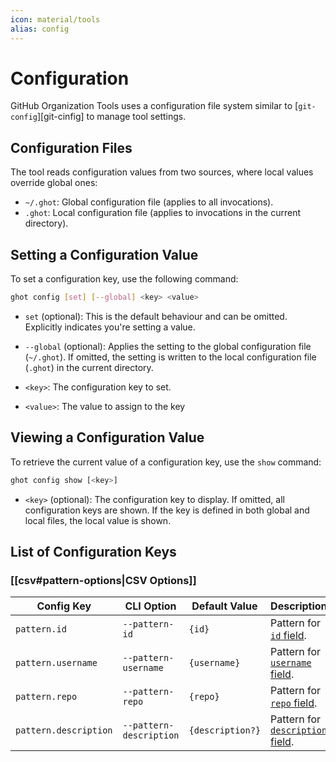 ```yaml
---
icon: material/tools
alias: config
---
```


# Configuration

GitHub Organization Tools uses a configuration file system similar to [`git-config`][git-cinfig] to manage tool settings.

[git-config]: https://git-scm.com/docs/git-config

## Configuration Files

The tool reads configuration values from two sources, where local values override global ones:

- `~/.ghot`: Global configuration file (applies to all invocations).
- `.ghot`: Local configuration file (applies to invocations in the current directory).


## Setting a Configuration Value

To set a configuration key, use the following command:

```bash
ghot config [set] [--global] <key> <value>
```

- `set` (optional): This is the default behaviour and can be omitted. Explicitly indicates you're setting a value.

- `--global` (optional): Applies the setting to the global configuration file (`~/.ghot`). If omitted, the setting is written to the local configuration file (`.ghot`) in the current directory.

- `<key>`: The configuration key to set.

- `<value>`: The value to assign to the key


## Viewing a Configuration Value

To retrieve the current value of a configuration key, use the `show` command:

```bash
ghot config show [<key>]
```

- `<key>` (optional): The configuration key to display. If omitted, all configuration keys are shown.
    If the key is defined in both global and local files, the local value is shown.

## List of Configuration Keys

### [[csv#pattern-options|CSV Options]]
| Config Key | CLI Option | Default Value | Description |
|--------|---------------|-------------|--------|
| `pattern.id` | `--pattern-id` | `{id}` | Pattern for [`id` field][fields]. |
| `pattern.username` | `--pattern-username` | `{username}` | Pattern for [`username` field][fields]. |
| `pattern.repo` | `--pattern-repo` | `{repo}` | Pattern for [`repo` field][fields]. |
| `pattern.description` | `--pattern-description` | `{description?}` | Pattern for [`description` field][fields]. |

[fields]: ../options/csv.md#fields
